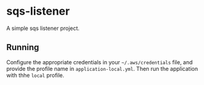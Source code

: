 # sqs-listener

A simple sqs listener project.

## Running

Configure the appropriate credentials in your `~/.aws/credentials` file, and provide the profile name in `application-local.yml`.  Then run the application with thhe `local` profile.